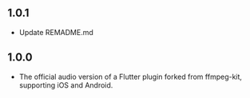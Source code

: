 
## 1.0.1
- Update REMADME.md

## 1.0.0
- The official audio version of a Flutter plugin forked from ffmpeg-kit, supporting iOS and Android.